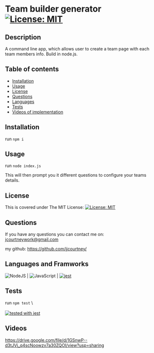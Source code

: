 # Team builder generator [![License: MIT](https://img.shields.io/badge/License-MIT-yellow.svg)](https://opensource.org/licenses/MIT)

## Description

A command line app, which allows user to create a team page with each team members info. Build in node.js.

## Table of contents

- [Installation](#installation)
- [Usage](#usage)
- [License](#license)
- [Questions](#questions)
- [Languages](#languages-and-framworks)
- [Tests](#tests)
- [Videos of implementation](#videos)

## Installation
run
```npm i```

## Usage
run
```node index.js```

This will then prompt you it different questions to configure your teams details.

## License 
This is covered under The MIT License: 
[![License: MIT](https://img.shields.io/badge/License-MIT-yellow.svg)](https://opensource.org/licenses/MIT)

## Questions

If you have any questions you can contact me on: 
jcourtneywork@gmail.com

my github:
https://github.com/jjcourtney/

## Languages and Framworks
![NodeJS](https://img.shields.io/badge/node.js-%2343853D.svg?style=for-the-badge&logo=node.js&logoColor=white) | ![JavaScript](https://img.shields.io/badge/javascript-%23323330.svg?style=for-the-badge&logo=javascript&logoColor=%23F7DF1E) | [![jest](https://jestjs.io/img/jest-badge.svg)](https://github.com/facebook/jest)


## Tests
run
```npm test``` \  
\
[![tested with jest](https://img.shields.io/badge/tested_with-jest-99424f.svg)](https://github.com/facebook/jest)

## Videos


https://drive.google.com/file/d/1GSnwP--d3tJVj_q4scNoowzv7a30ZQOI/view?usp=sharing